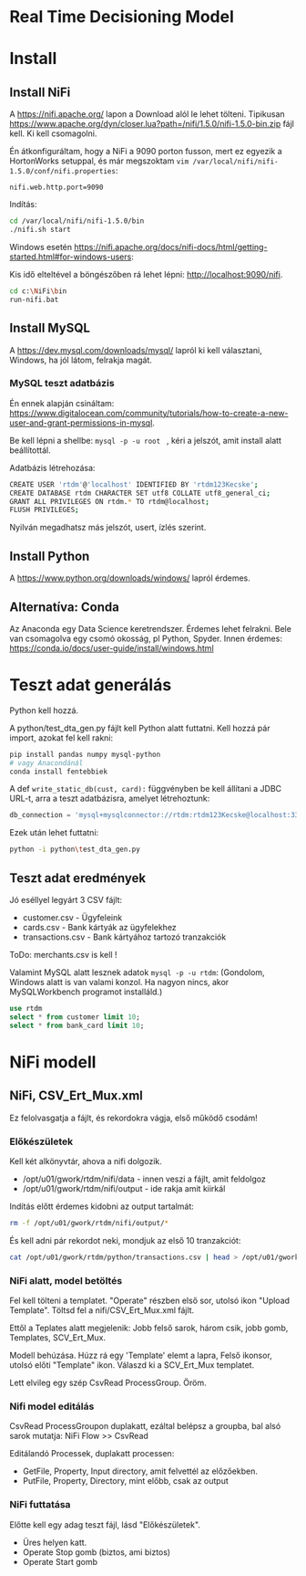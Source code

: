 # Real Time Decisioning Model

# Install
## Install NiFi
A <https://nifi.apache.org/> lapon a Download alól le lehet tölteni.
Tipikusan <https://www.apache.org/dyn/closer.lua?path=/nifi/1.5.0/nifi-1.5.0-bin.zip> fájl kell. Ki kell csomagolni.

Én átkonfiguráltam, hogy a NiFi a 9090 porton fusson, mert ez egyezik a HortonWorks setuppal, és már megszoktam `vim /var/local/nifi/nifi-1.5.0/conf/nifi.properties`:
```
nifi.web.http.port=9090
```

Indítás:
``` sh
cd /var/local/nifi/nifi-1.5.0/bin
./nifi.sh start

```
Windows esetén <https://nifi.apache.org/docs/nifi-docs/html/getting-started.html#for-windows-users>:

Kis idő elteltével a böngészőben rá lehet lépni: <http://localhost:9090/nifi>.


``` sh
cd c:\NiFi\bin
run-nifi.bat
```

## Install MySQL
A <https://dev.mysql.com/downloads/mysql/> lapról ki kell választani, Windows, ha jól látom, felrakja magát.

### MySQL teszt adatbázis
Én ennek alapján csináltam: <https://www.digitalocean.com/community/tutorials/how-to-create-a-new-user-and-grant-permissions-in-mysql>.

Be kell lépni a shellbe: `mysql -p -u root ` , kéri a jelszót, amit install alatt beállítottál.

Adatbázis létrehozása:
``` sh
CREATE USER 'rtdm'@'localhost' IDENTIFIED BY 'rtdm123Kecske';
CREATE DATABASE rtdm CHARACTER SET utf8 COLLATE utf8_general_ci;
GRANT ALL PRIVILEGES ON rtdm.* TO rtdm@localhost;
FLUSH PRIVILEGES;
```

Nyilván megadhatsz más jelszót, usert, ízlés szerint.

## Install Python
A <https://www.python.org/downloads/windows/> lapról érdemes.

## Alternatíva: Conda
Az Anaconda egy Data Science keretrendszer. Érdemes lehet felrakni.
Bele van csomagolva egy csomó okosság, pl Python, Spyder.
Innen érdemes: <https://conda.io/docs/user-guide/install/windows.html>


# Teszt adat generálás
Python kell hozzá.

A python/test_dta_gen.py fájlt kell Python alatt futtatni.
Kell hozzá pár import, azokat fel kell rakni:
``` sh
pip install pandas numpy mysql-python
# vagy Anacondánál
conda install fentebbiek
```
A def `write_static_db(cust, card):` függvényben be kell állítani a JDBC URL-t, arra a teszt adatbázisra, amelyet létrehoztunk:

``` python
db_connection = 'mysql+mysqlconnector://rtdm:rtdm123Kecske@localhost:3306/rtdm'
```

Ezek után lehet futtatni:
``` sh
python -i python\test_dta_gen.py

```
## Teszt adat eredmények
Jó eséllyel legyárt 3 CSV fájlt:

  * customer.csv - Ügyfeleink
  * cards.csv - Bank kártyák az ügyfelekhez
  * transactions.csv - Bank kártyához tartozó tranzakciók

ToDo: merchants.csv is kell !

Valamint MySQL alatt lesznek adatok `mysql -p -u rtdm`:
(Gondolom, Windows alatt is van valami konzol. Ha nagyon nincs, akor MySQLWorkbench programot installáld.)

``` sql
use rtdm
select * from customer limit 10;
select * from bank_card limit 10;
```

# NiFi modell

## NiFi, CSV_Ert_Mux.xml 

Ez felolvasgatja a fájlt, és rekordokra vágja, első működő csodám!

### Előkészületek

Kell két alkönyvtár, ahova a nifi dolgozik. 
 * /opt/u01/gwork/rtdm/nifi/data - innen veszi a fájlt, amit feldolgoz
 * /opt/u01/gwork/rtdm/nifi/output - ide rakja amit kiirkál

Indítás előtt érdemes kidobni az output tartalmát:
``` sh
rm -f /opt/u01/gwork/rtdm/nifi/output/*
```

És kell adni pár rekordot neki, mondjuk az első 10 tranzakciót:
``` sh
cat /opt/u01/gwork/rtdm/python/transactions.csv | head > /opt/u01/gwork/rtdm/nifi/data/transactions.csv
```

### NiFi alatt, model betöltés

Fel kell tölteni a templatet. "Operate" részben első sor, utolsó ikon "Upload Template". Töltsd fel a nifi/CSV_Ert_Mux.xml fájlt.

Ettől a Teplates alatt megjelenik: Jobb felső sarok, három csik, jobb gomb, Templates, SCV_Ert_Mux.

Modell behúzása. Húzz rá egy 'Template' elemt a lapra, Felső ikonsor, utolsó előti "Template" ikon. Válaszd ki a SCV_Ert_Mux templatet.

Lett elvileg egy szép CsvRead ProcessGroup. Öröm.

### Nifi model editálás

CsvRead ProcessGroupon duplakatt, ezáltal belépsz a groupba, bal alsó sarok mutatja: NiFi Flow >> CsvRead

Editálandó Processek, duplakatt processen:
  * GetFile, Property, Input directory, amit felvettél az előzőekben.
  * PutFile, Property, Directory, mint előbb, csak az output

### NiFi futtatása

Előtte kell egy adag teszt fájl, lásd "Előkészületek".

  * Üres helyen katt. 
  * Operate Stop gomb (biztos, ami biztos)
  * Operate Start gomb
